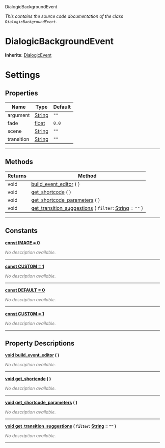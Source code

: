 
<div class="header-banner purple">
<div class="header-label purple">DialogicBackgroundEvent</div>
</div>

*This contains the source code documentation of the class `DialogicBackgroundEvent`.*
        
# DialogicBackgroundEvent
**Inherits:** [DialogicEvent](class_dialogicevent.md)

# Settings
## Properties
Name | Type | Default 
--- | --- | --- 
argument | [String](https://docs.godotengine.org/en/latest/classes/class_string.html#class-string) |  `""` 
fade | [float](https://docs.godotengine.org/en/latest/classes/class_float.html#class-float) |  `0.0` 
scene | [String](https://docs.godotengine.org/en/latest/classes/class_string.html#class-string) |  `""` 
transition | [String](https://docs.godotengine.org/en/latest/classes/class_string.html#class-string) |  `""` 
--- 

## Methods
Returns | Method 
--- | --- 
<span class="hljs-attribute">void</span> | [<span class="hljs-title">build_event_editor</span>](#property-build_event_editor) ( ) 
<span class="hljs-attribute">void</span> | [<span class="hljs-title">get_shortcode</span>](#property-get_shortcode) ( ) 
<span class="hljs-attribute">void</span> | [<span class="hljs-title">get_shortcode_parameters</span>](#property-get_shortcode_parameters) ( ) 
<span class="hljs-attribute">void</span> | [<span class="hljs-title">get_transition_suggestions</span>](#property-get_transition_suggestions) ( `filter`: [String](https://docs.godotengine.org/en/latest/classes/class_string.html#class-string) = `""` ) 
--- 
## Constants


<a class="header" id="constant-IMAGE" href="#constant-IMAGE">**<span class="hljs-attribute">const</span> <span class="hljs-title">IMAGE</span><span class="hljs-comment"> = 0</span>**</a>



 <span style = "color: gray">*No description available.*</span> 

---


<a class="header" id="constant-CUSTOM" href="#constant-CUSTOM">**<span class="hljs-attribute">const</span> <span class="hljs-title">CUSTOM</span><span class="hljs-comment"> = 1</span>**</a>



 <span style = "color: gray">*No description available.*</span> 

---


<a class="header" id="constant-DEFAULT" href="#constant-DEFAULT">**<span class="hljs-attribute">const</span> <span class="hljs-title">DEFAULT</span><span class="hljs-comment"> = 0</span>**</a>



 <span style = "color: gray">*No description available.*</span> 

---


<a class="header" id="constant-CUSTOM" href="#constant-CUSTOM">**<span class="hljs-attribute">const</span> <span class="hljs-title">CUSTOM</span><span class="hljs-comment"> = 1</span>**</a>



 <span style = "color: gray">*No description available.*</span> 

---
## Property Descriptions



<a class="header" id="property-build_event_editor" href="#property-build_event_editor">**<span class="hljs-attribute">void</span> [<span class="hljs-title">build_event_editor</span>](#property-build_event_editor) ( )** </a>



 <span style = "color: gray">*No description available.*</span> 

---



<a class="header" id="property-get_shortcode" href="#property-get_shortcode">**<span class="hljs-attribute">void</span> [<span class="hljs-title">get_shortcode</span>](#property-get_shortcode) ( )** </a>



 <span style = "color: gray">*No description available.*</span> 

---



<a class="header" id="property-get_shortcode_parameters" href="#property-get_shortcode_parameters">**<span class="hljs-attribute">void</span> [<span class="hljs-title">get_shortcode_parameters</span>](#property-get_shortcode_parameters) ( )** </a>



 <span style = "color: gray">*No description available.*</span> 

---



<a class="header" id="property-get_transition_suggestions" href="#property-get_transition_suggestions">**<span class="hljs-attribute">void</span> [<span class="hljs-title">get_transition_suggestions</span>](#property-get_transition_suggestions) ( `filter`: [String](https://docs.godotengine.org/en/latest/classes/class_string.html#class-string) = `""` )** </a>



 <span style = "color: gray">*No description available.*</span> 

---


